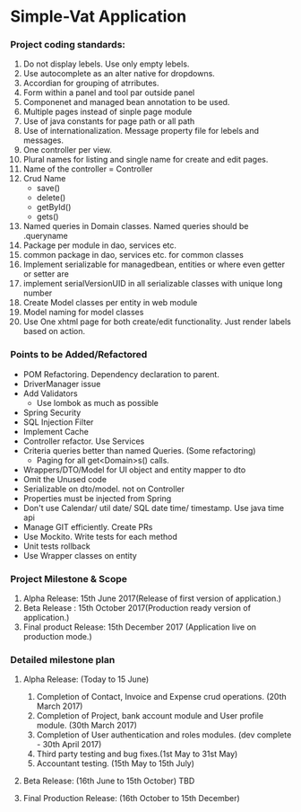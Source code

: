 <h1>Simple-Vat Application</h1>

<h3>Project coding standards:</h3>


1. Do not display lebels. Use only empty lebels.
2. Use autocomplete as an alter native for dropdowns.
3. Accordian for grouping of atrributes.
4. Form within a panel and tool par outside panel
5. Componenet and managed bean annotation to be used.
6. Multiple pages instead of sinple page module
7. Use of java constants for page path or all path
8. Use of internationalization. Message property file for lebels and messages.
9. One controller per view. 
10. Plural names for listing and single name for create and edit pages.
11. Name of the controller = <View Name>Controller
12. Crud Name
    - save<Domain>()
	- delete<Domain>()
	- get<Domain>ById()
	- get<Domain>s()
13. Named queries in Domain classes. Named queries should be <Domain>.queryname
14. Package per module in dao, services etc.
15. common package in dao, services etc. for common classes
16. Implement serializable for managedbean, entities or where even getter or setter are
17. implement serialVersionUID in all serializable classes with unique long number
18. Create Model classes per entity in web module
19. <Domain>Model naming for model classes
20. Use One xhtml page for both create/edit functionality. Just render labels based on action.

<h3>Points to be Added/Refactored</h3>

- POM Refactoring. Dependency declaration to parent.
- DriverManager issue
- Add Validators
    - Use lombok as much as possible 
- Spring Security
- SQL Injection Filter
- Implement Cache
- Controller refactor. Use Services
- Criteria queries better than named Queries. (Some refactoring)
    - Paging for all get\<Domain>s() calls.
- Wrappers/DTO/Model for UI object and entity mapper to dto
- Omit the Unused code
- Serializable on dto/model. not on Controller 
- Properties must be injected from Spring
- Don't use Calendar/ util date/ SQL date time/ timestamp. Use java time api
- Manage GIT efficiently. Create PRs
- Use Mockito. Write tests for each method
- Unit tests rollback
- Use Wrapper classes on entity
  
<h3>Project Milestone & Scope</h3>

1. Alpha Release: 15th June 2017(Release of first version of application.)
2. Beta Release : 15th October 2017(Production ready version of application.)
3. Final product Release: 15th December 2017 (Application live on production mode.)


<h3>Detailed milestone plan</h3>

1. Alpha Release: (Today to 15 June)
	1. Completion of Contact, Invoice and Expense crud operations. (20th March 2017)
	2. Completion of Project, bank account module and User profile module. (30th March 2017) 
	3. Completion of User authentication and roles modules. (dev complete - 30th April 2017) 
	4. Third party testing and bug fixes.(1st May to 31st May)
	5. Accountant testing. (15th May to 15th July)

2. Beta Release: (16th June to 15th October)
	TBD
3. Final Production Release: (16th October to 15th December)   

